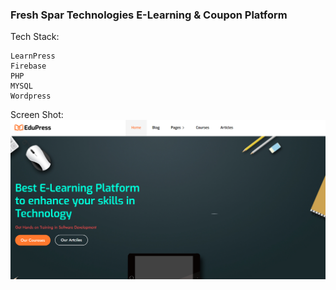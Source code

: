 
### Fresh Spar Technologies E-Learning & Coupon Platform


Tech Stack: 
```
LearnPress
Firebase
PHP
MYSQL
Wordpress
```

Screen Shot:
![alt text](image.png)